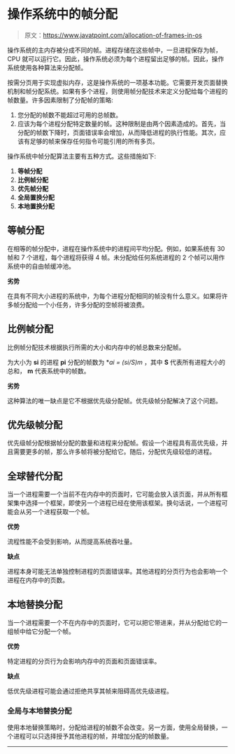 # 操作系统中的帧分配

> 原文：<https://www.javatpoint.com/allocation-of-frames-in-os>

操作系统的主内存被分成不同的帧。进程存储在这些帧中，一旦进程保存为帧，CPU 就可以运行它。因此，操作系统必须为每个进程留出足够的帧。因此，操作系统使用各种算法来分配帧。

按需分页用于实现虚拟内存，这是操作系统的一项基本功能。它需要开发页面替换机制和帧分配系统。如果有多个进程，则使用帧分配技术来定义分配给每个进程的帧数量。许多因素限制了分配帧的策略:

1.  您分配的帧数不能超过可用的总帧数。
2.  应该为每个进程分配特定数量的帧。这种限制是由两个因素造成的。首先，当分配的帧数下降时，页面错误率会增加，从而降低进程的执行性能。其次，应该有足够的帧来保存任何指令可能引用的所有多页。

操作系统中帧分配算法主要有五种方式。这些措施如下:

1.  **等帧分配**
2.  **比例帧分配**
3.  **优先帧分配**
4.  **全局置换分配**
5.  **本地置换分配**

## 等帧分配

在相等的帧分配中，进程在操作系统中的进程间平均分配。例如，如果系统有 30 帧和 7 个进程，每个进程将获得 4 帧。未分配给任何系统进程的 2 个帧可以用作系统中的自由帧缓冲池。

**劣势**

在具有不同大小进程的系统中，为每个进程分配相同的帧没有什么意义。如果将许多帧分配给一个小任务，许多分配的空帧将被浪费。

## 比例帧分配

比例帧分配技术根据执行所需的大小和内存中的帧总数来分配帧。

为大小为 **si** 的进程 **pi** 分配的帧数为 **ai = (si/S)*m** ，其中 **S** 代表所有进程大小的总和， **m** 代表系统中的帧数。

**劣势**

这种算法的唯一缺点是它不根据优先级分配帧。优先级帧分配解决了这个问题。

## 优先级帧分配

优先级帧分配根据帧分配的数量和进程来分配帧。假设一个进程具有高优先级，并且需要更多的帧，那么许多帧将被分配给它。随后，分配优先级较低的进程。

## 全球替代分配

当一个进程需要一个当前不在内存中的页面时，它可能会放入该页面，并从所有框架集中选择一个框架，即使另一个进程已经在使用该框架。换句话说，一个进程可能会从另一个进程获取一个帧。

**优势**

流程性能不会受到影响，从而提高系统吞吐量。

**缺点**

进程本身可能无法单独控制进程的页面错误率。其他进程的分页行为也会影响一个进程在内存中的页数。

## 本地替换分配

当一个进程需要一个不在内存中的页面时，它可以把它带进来，并从分配给它的一组帧中给它分配一个帧。

**优势**

特定进程的分页行为会影响内存中的页面和页面错误率。

**缺点**

低优先级进程可能会通过拒绝共享其帧来阻碍高优先级进程。

### 全局与本地替换分配

使用本地替换策略时，分配给进程的帧数不会改变。另一方面，使用全局替换，一个进程可以只选择授予其他进程的帧，并增加分配的帧数量。

* * *